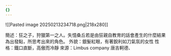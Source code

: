 ```yaml
---
{}
---
```

![[Pasted image 20250213234718.png|218x280]]

簡述：狂之子，狩獵第一之人。失憶桑丘若是由狂親自教育的話會產生的什麼結果為出發點，所思考出來的角色。
外貌：銀髮紅眼，有著銳利如刀氣氛的女性
性格：鐵口直斷，高傲而冷靜
來源：Limbus company 唐吉軻德、